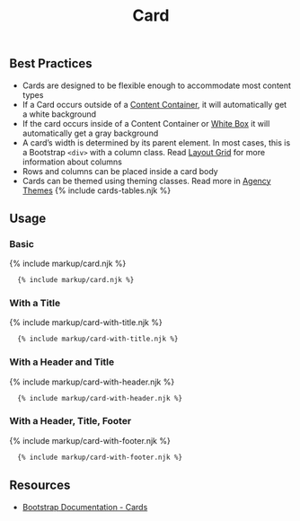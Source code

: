 ﻿---
title: Card
summary: Cards are containers for related content or information.
tags: components, card
layout: guide
eleventyNavigation:
  key: Card
  parent: Components
  order: 130
  excerpt: Cards are containers for related content or information.
  img: /img/illustrations/illus-cards.svg
---
## Best Practices

- Cards are designed to be flexible enough to accommodate most content types
- If a Card occurs outside of a [Content Container](/components/boxes/#content-container), it will automatically get a white background 
- If the card occurs inside of a Content Container or [White Box](/components/boxes/#white-box) it will automatically get a gray background
- A card’s width is determined by its parent element. In most cases, this is a Bootstrap `<div>` with a column class. Read [Layout Grid](/components/layout-grid/) for more information about columns
- Rows and columns can be placed inside a card body
- Cards can be themed using theming classes. Read more in [Agency Themes](/foundation/agency-theming/)
{% include cards-tables.njk %}

## Usage

### Basic

{% include markup/card.njk %}
```html
  {% include markup/card.njk %}
```

### With a Title

{% include markup/card-with-title.njk %}
```html
  {% include markup/card-with-title.njk %}
```

### With a Header and Title

{% include markup/card-with-header.njk %}
```html
  {% include markup/card-with-header.njk %}
```

### With a Header, Title, Footer

{% include markup/card-with-footer.njk %}
```html
  {% include markup/card-with-footer.njk %}
```



## Resources

* <a href="https://getbootstrap.com/docs/5.1/components/card/" target="_blank">Bootstrap Documentation - Cards</a>
